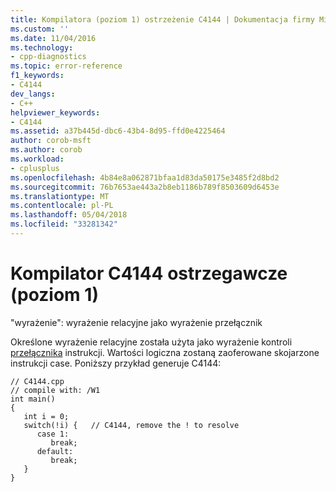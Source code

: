 ```yaml
---
title: Kompilatora (poziom 1) ostrzeżenie C4144 | Dokumentacja firmy Microsoft
ms.custom: ''
ms.date: 11/04/2016
ms.technology:
- cpp-diagnostics
ms.topic: error-reference
f1_keywords:
- C4144
dev_langs:
- C++
helpviewer_keywords:
- C4144
ms.assetid: a37b445d-dbc6-43b4-8d95-ffd0e4225464
author: corob-msft
ms.author: corob
ms.workload:
- cplusplus
ms.openlocfilehash: 4b84e8a062871bfaa1d83da50175e3485f2d8bd2
ms.sourcegitcommit: 76b7653ae443a2b8eb1186b789f8503609d6453e
ms.translationtype: MT
ms.contentlocale: pl-PL
ms.lasthandoff: 05/04/2018
ms.locfileid: "33281342"
---
```

# <a name="compiler-warning-level-1-c4144"></a>Kompilator C4144 ostrzegawcze (poziom 1)
"wyrażenie": wyrażenie relacyjne jako wyrażenie przełącznik  
  
 Określone wyrażenie relacyjne została użyta jako wyrażenie kontroli [przełącznika](../../cpp/switch-statement-cpp.md) instrukcji. Wartości logiczna zostaną zaoferowane skojarzone instrukcji case. Poniższy przykład generuje C4144:  
  
```  
// C4144.cpp  
// compile with: /W1  
int main()  
{  
   int i = 0;  
   switch(!i) {   // C4144, remove the ! to resolve  
      case 1:  
         break;  
      default:  
         break;  
   }  
}  
```